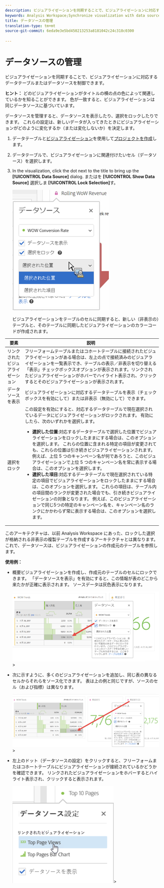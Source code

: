 ```yaml
---
description: ビジュアライゼーションを同期することで、ビジュアライゼーションに対応するデータテーブルまたはデータソースを制御できます。
keywords: Analysis Workspace;Synchronize visualization with data source
title: データソースの管理
translation-type: tm+mt
source-git-commit: 6eda9e3e5bd450213253a8181042c24c318c0300

---
```



# データソースの管理

ビジュアライゼーションを同期することで、ビジュアライゼーションに対応するデータテーブルまたはデータソースを制御できます。

**ヒント：** どのビジュアライゼーションがタイトルの横の点の色によって関連しているかを知ることができます。 色が一致すると、ビジュアライゼーションは同じデータソースに基づいています。

データソースを管理すると、データソースを表示したり、選択をロックしたりできます。 これらの設定は、新しいデータが入ってきたときにビジュアライゼーションがどのように変化するか（または変化しないか）を決定します。

1. データテーブルと[ビジュアライゼーション](/help/analyze/analysis-workspace/visualizations/freeform-analysis-visualizations.md)を使用して[プロジェクトを作成](/help/analyze/analysis-workspace/build-workspace-project/t-freeform-project.md)します。
1. データテーブルで、ビジュアライゼーションに関連付けたいセル（データソース）を選択します。
1. In the visualization, click the dot next to the title to bring up the **[!UICONTROL Data Source]** dialog. またはを **[!UICONTROL Show Data Source]** 選択しま **[!UICONTROL Lock Selection]**&#x200B;す。

   ![](assets/manage-data-source.png)

   ビジュアライゼーションをテーブルのセルに同期すると、新しい（非表示の）テーブルと、そのテーブルに同期したビジュアライゼーションのカラーコードが作成されます。

| 要素 | 説明 |
|--- |--- |
| リンクされたビジュアライゼーション | フリーフォームテーブルまたはコホートテーブルに接続されたビジュアライゼーションがある場合は、左上の点で接続済みのビジュアライゼーションを一覧表示でき、テーブルの表示／非表示を切り替える「表示」チェックボックスオプションが表示されます。リンクされたビジュアライゼーションがホバーでハイライト表示され、クリックするとそのビジュアライゼーションが表示されます。 |
| データソースを表示 | ビジュアライゼーションに対応するデータテーブルを表示（チェックボックスを有効にして）または非表示（無効にして）できます。 |
| 選択をロック | この設定を有効にすると、対応するデータテーブルで現在選択されているデータにビジュアライゼーションがロックされます。 有効にしたら、次のいずれかを選択します。  <ul><li>**選択した位置**:対応するデータテーブルで選択した位置でビジュアライゼーションをロックしたままにする場合は、このオプションを選択します。 これらの位置に含まれる特定の項目が変更されても、これらの位置は引き続きビジュアライゼーションされます。 例えば、上位 5 つのキャンペーン名が何であろうと、このビジュアライゼーションで上位 5 つのキャンペーン名を常に表示する場合は、このオプションを選択します。</li> <li>**選択した項目**:対応するデータテーブルで現在選択されている特定の項目でビジュアライゼーションをロックしたままにする場合は、このオプションを選択します。 これらの項目は、テーブル内の項目間のランクが変更された場合でも、引き続きビジュアライゼーションの対象となります。 例えば、このビジュアライゼーションで同じ5つの特定のキャンペーン名を、キャンペーン名のランクにかかわらず常に表示する場合は、このオプションを選択します。</li></ul> |

このアーキテクチャは、以前 Analysis Workspace にあった、ロックした選択が格納される非表示の複製テーブルを作成するアーキテクチャとは異なります。これで、データソースは、ビジュアライゼーションの作成元のテーブルを参照します。

**使用例：**

* 概要ビジュアライゼーションを作成し、作成元のテーブルのセルにロックできます。 「データソースを表示」を有効にすると、この情報が表のどこから来たかが正確に表示されます。 ソースデータは灰色表示になります。

   ![](assets/data-source2.png)>
* 次に示すように、多くのビジュアライゼーションを追加し、同じ表の異なるセルからそれらをソース化できます。 表は上の例と同じですが、ソースのセル（および指標）は異なります。

   ![](assets/data-source3.png)>
* 左上のドット（データソースの設定）をクリックすると、フリーフォームまたはコホートテーブルにビジュアライゼーションが接続されているかどうかを確認できます。 リンクされたビジュアライゼーションをホバーするとハイライト表示され、クリックすると表示されます。

   ![](assets/linked-visualizations.png)>
